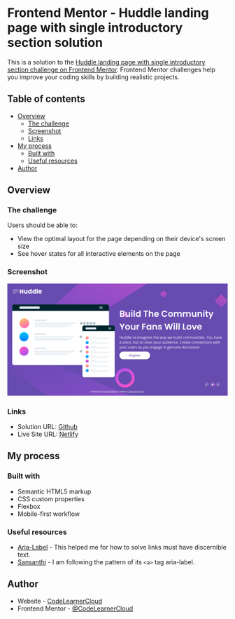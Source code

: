 # Frontend Mentor - Huddle landing page with single introductory section solution

This is a solution to the [Huddle landing page with single introductory section challenge on Frontend Mentor](https://www.frontendmentor.io/challenges/huddle-landing-page-with-a-single-introductory-section-B_2Wvxgi0). Frontend Mentor challenges help you improve your coding skills by building realistic projects. 

## Table of contents

- [Overview](#overview)
  - [The challenge](#the-challenge)
  - [Screenshot](#screenshot)
  - [Links](#links)
- [My process](#my-process)
  - [Built with](#built-with)
  - [Useful resources](#useful-resources)
- [Author](#author)


## Overview

### The challenge

Users should be able to:

- View the optimal layout for the page depending on their device's screen size
- See hover states for all interactive elements on the page

### Screenshot

![](./images/screenshot.png)

### Links

- Solution URL: [Github](https://github.com/CodeLearnerCloud/Huddle-landing-page-with-a-single-introductory-section)
- Live Site URL: [Netlify](https://affectionate23.netlify.app/)

## My process

### Built with

- Semantic HTML5 markup
- CSS custom properties
- Flexbox
- Mobile-first workflow

### Useful resources

- [Aria-Label](https://developer.mozilla.org/en-US/docs/Web/Accessibility/ARIA/Attributes/aria-label) - This helped me for how to solve links must have discernible text.
- [Sansanthi](https://github.com/sansanthi/huddle-landing-page-with-single-introductory) - I am following the pattern of its `<a>` tag aria-label.

## Author

- Website - [CodeLearnerCloud](https://github.com/CodeLearnerCloud)
- Frontend Mentor - [@CodeLearnerCloud](https://www.frontendmentor.io/profile/CodeLearnerCloud)
